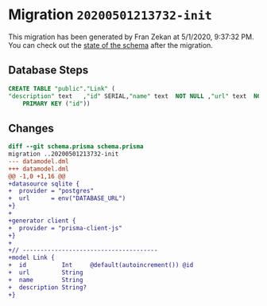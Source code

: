 # Migration `20200501213732-init`

This migration has been generated by Fran Zekan at 5/1/2020, 9:37:32 PM.
You can check out the [state of the schema](./schema.prisma) after the migration.

## Database Steps

```sql
CREATE TABLE "public"."Link" (
"description" text   ,"id" SERIAL,"name" text  NOT NULL ,"url" text  NOT NULL ,
    PRIMARY KEY ("id"))
```

## Changes

```diff
diff --git schema.prisma schema.prisma
migration ..20200501213732-init
--- datamodel.dml
+++ datamodel.dml
@@ -1,0 +1,16 @@
+datasource sqlite {
+  provider = "postgres"
+  url      = env("DATABASE_URL")
+}
+
+generator client {
+  provider = "prisma-client-js"
+}
+
+// --------------------------------------
+model Link {
+  id          Int     @default(autoincrement()) @id
+  url         String
+  name        String
+  description String?
+}
```


